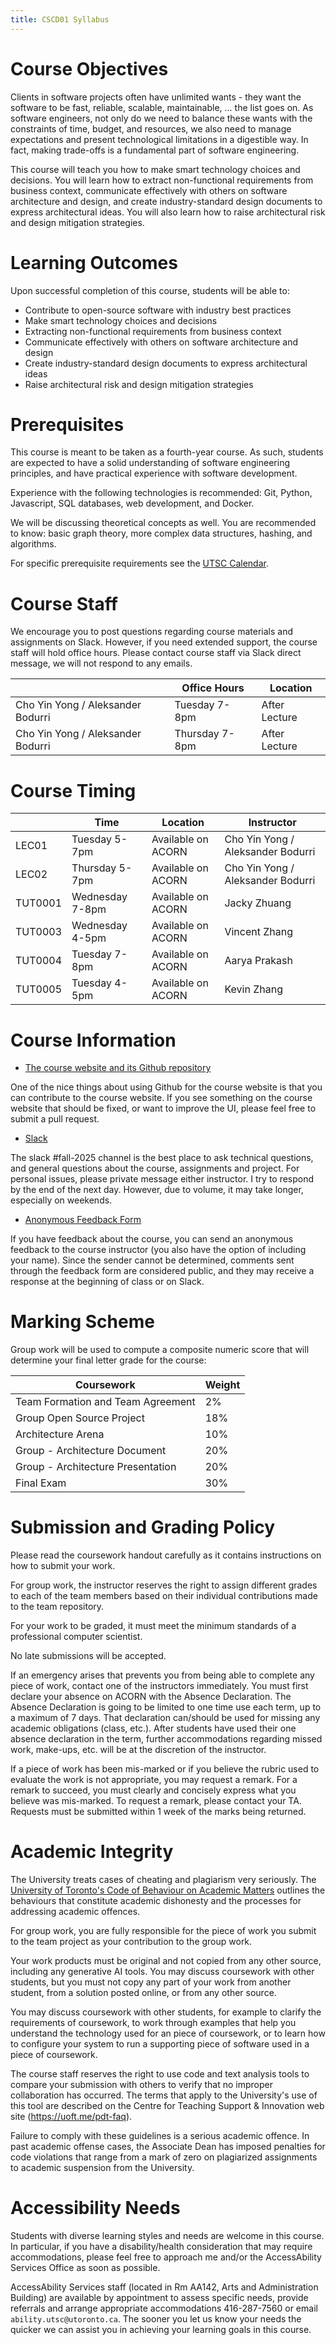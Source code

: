 ```yaml
---
title: CSCD01 Syllabus
---
```


# Course Objectives

Clients in software projects often have unlimited wants - they want the software to be fast,
reliable, scalable, maintainable, ... the list goes on. As software engineers, not only do we need to balance these wants with the constraints of time, budget, and resources, we also need to manage expectations and present technological limitations in a digestible way. In fact, making trade-offs is a fundamental part of software engineering.

This course will teach you how to make smart technology choices and decisions. You will learn how to extract non-functional requirements from business context, communicate effectively with others on software architecture and design, and create industry-standard design documents to express architectural ideas. You will also learn how to raise architectural risk and design mitigation strategies.

# Learning Outcomes

Upon successful completion of this course, students will be able to:

- Contribute to open-source software with industry best practices
- Make smart technology choices and decisions
- Extracting non-functional requirements from business context
- Communicate effectively with others on software architecture and design
- Create industry-standard design documents to express architectural ideas
- Raise architectural risk and design mitigation strategies

# Prerequisites

This course is meant to be taken as a fourth-year course. As such, students are expected to have a solid understanding of software engineering principles, and have practical experience with software development.

Experience with the following technologies is recommended: Git, Python, Javascript, SQL databases, web development, and Docker.

We will be discussing theoretical concepts as well. You are recommended to know: basic graph theory, more complex data structures, hashing, and algorithms.

For specific prerequisite requirements see the [UTSC Calendar](https://utsc.calendar.utoronto.ca/course/cscd01h3).

# Course Staff

We encourage you to post questions regarding course materials and assignments on Slack. However, if you need extended support, the course staff will hold office hours. Please contact course staff via Slack direct message, we will not respond to any emails.

|                                   | Office Hours    | Location      |
| --------------------------------- | --------------- | ------------- |
| Cho Yin Yong / Aleksander Bodurri | Tuesday 7-8pm   | After Lecture |
| Cho Yin Yong / Aleksander Bodurri | Thursday 7-8pm  | After Lecture |

# Course Timing

|         | Time                  | Location   | Instructor                        |
| ------- | --------------------- | ---------- | --------------------------------- |
| LEC01   | Tuesday 5-7pm         | Available on ACORN | Cho Yin Yong / Aleksander Bodurri |
| LEC02   | Thursday 5-7pm        | Available on ACORN | Cho Yin Yong / Aleksander Bodurri |
| TUT0001 | Wednesday 7-8pm       | Available on ACORN    | Jacky Zhuang                     |
| TUT0003 | Wednesday 4-5pm       | Available on ACORN    | Vincent Zhang                   |
| TUT0004 | Tuesday 7-8pm         | Available on ACORN    | Aarya Prakash                       |
| TUT0005 | Tuesday 4-5pm         | Available on ACORN    | Kevin Zhang                       |

# Course Information

- [The course website and its Github repository](https://github.com/choyiny/cscd01.com)

One of the nice things about using Github for the course website is that you can contribute to the
course website. If you see something on the course website that should be fixed, or want to improve the UI, please feel free to submit a pull request.

- [Slack](https://utsc-cscd01.slack.com/join/signup#/domain-signup)

The slack #fall-2025 channel is the best place to ask technical questions, and general questions about the course, assignments and project. For personal issues, please private message either instructor. I try to respond by the end of the next day. However, due to volume, it may take longer, especially on weekends.

- [Anonymous Feedback Form](https://forms.gle/8jLHwvrxb5chDTgx6)

If you have feedback about the course, you can send an anonymous feedback to the course instructor
(you also have the option of including your name). Since the sender cannot be determined, comments
sent through the feedback form are considered public, and they may receive a response at the beginning of class or on Slack.

# Marking Scheme

Group work will be used to compute a composite numeric score that will determine your final letter grade for the course:

| Coursework                        | Weight |
| --------------------------------- | ------ |
| Team Formation and Team Agreement | 2%     |
| Group Open Source Project         | 18%    |
| Architecture Arena                | 10%    |
| Group - Architecture Document     | 20%    |
| Group - Architecture Presentation | 20%    |
| Final Exam                        | 30%    |

# Submission and Grading Policy

Please read the coursework handout carefully as it contains instructions on how to submit your work.

For group work, the instructor reserves the right to assign different grades to each of the team
members based on their individual contributions made to the team repository.

For your work to be graded, it must meet the minimum standards of a professional computer scientist.

No late submissions will be accepted.

If an emergency arises that prevents you from being able to complete any piece of work, contact one of the instructors immediately. You must first declare your absence on ACORN with the Absence Declaration. The Absence Declaration is going to be limited to one time use each term, up to a maximum of 7 days. That declaration can/should be used for missing any academic obligations (class, etc.). After students have used their one absence declaration in the term, further accommodations regarding missed work, make-ups, etc. will be at the discretion of the instructor.

If a piece of work has been mis-marked or if you believe the rubric used to evaluate the work is not appropriate, you may request a remark. For a remark to succeed, you must clearly and concisely express what you believe was mis-marked. To request a remark, please contact your TA. Requests must be submitted within 1 week of the marks being returned.

# Academic Integrity

The University treats cases of cheating and plagiarism very seriously. The [University of Toronto's Code of Behaviour on Academic Matters](http://www.governingcouncil.utoronto.ca/policies/behaveac.htm) outlines the behaviours that constitute academic dishonesty and the processes for addressing academic offences.

For group work, you are fully responsible for the piece of work you submit to the team project as your contribution to the group work.

Your work products must be original and not copied from any other source, including any generative AI tools. You may discuss coursework with other students, but you must not copy any part of your work from another student, from a solution posted online, or from any other source.

You may discuss coursework with other students, for example to clarify the requirements of coursework, to work through examples that help you understand the technology used for an piece of coursework, or to learn how to configure your system to run a supporting piece of software used in a piece of coursework.

The course staff reserves the right to use code and text analysis tools to compare your submission
with others to verify that no improper collaboration has occurred. The terms that apply to the University's use of this tool are described on the Centre for Teaching Support & Innovation web site (https://uoft.me/pdt-faq).

Failure to comply with these guidelines is a serious academic offence. In past academic offense cases, the Associate Dean has imposed penalties for code violations that range from a mark of zero on plagiarized assignments to academic suspension from the University.

# Accessibility Needs

Students with diverse learning styles and needs are welcome in this course. In particular, if you have a disability/health consideration that may require accommodations, please feel free to approach me and/or the AccessAbility Services Office as soon as possible.

AccessAbility Services staff (located in Rm AA142, Arts and Administration Building) are available by appointment to assess specific needs, provide referrals and arrange appropriate accommodations 416-287-7560 or email `ability.utsc@utoronto.ca`. The sooner you let us know your needs the quicker we can assist you in achieving your learning goals in this course.
